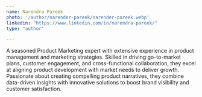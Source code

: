```yaml
---
name: Narendra Pareek
photo: '/author/narender-pareek/narender-pareek.webp'
linkedin: "https://www.linkedin.com/in/narendra-pareek/"
type: "author"

---
```

A seasoned Product Marketing expert with extensive experience in product management and marketing strategies. Skilled in driving go-to-market plans, customer engagement, and cross-functional collaboration, they excel at aligning product development with market needs to deliver growth. Passionate about creating compelling product narratives, they combine data-driven insights with innovative solutions to boost brand visibility and customer satisfaction.